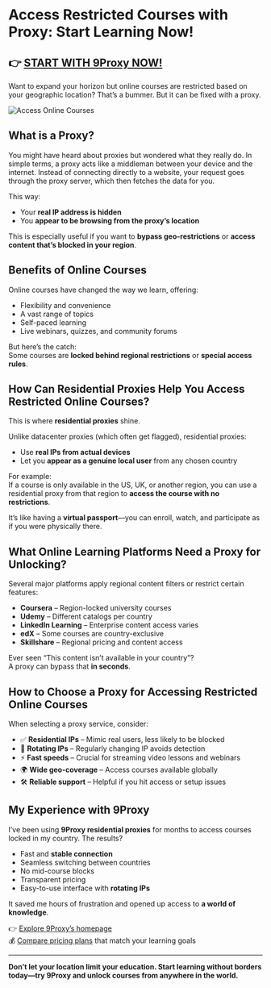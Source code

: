 # Access Restricted Courses with Proxy: Start Learning Now!  
## 👉 [START WITH 9Proxy NOW!](https://the9proxy.short.gy/home-github-james2k4) 

Want to expand your horizon but online courses are restricted based on your geographic location? That’s a bummer. But it can be fixed with a proxy.

![Access Online Courses](https://www.lvchn.edu.vn/images/medium/2020/08/03/free-online-course-on-learning-to-teach-online-1024x577.jpeg)

## What is a Proxy?

You might have heard about proxies but wondered what they really do. In simple terms, a proxy acts like a middleman between your device and the internet. Instead of connecting directly to a website, your request goes through the proxy server, which then fetches the data for you.

This way:
- Your **real IP address is hidden**
- You **appear to be browsing from the proxy’s location**

This is especially useful if you want to **bypass geo-restrictions** or **access content that’s blocked in your region**.

## Benefits of Online Courses

Online courses have changed the way we learn, offering:
- Flexibility and convenience  
- A vast range of topics  
- Self-paced learning  
- Live webinars, quizzes, and community forums  

But here’s the catch:  
Some courses are **locked behind regional restrictions** or **special access rules**.

## How Can Residential Proxies Help You Access Restricted Online Courses?

This is where **residential proxies** shine.

Unlike datacenter proxies (which often get flagged), residential proxies:
- Use **real IPs from actual devices**
- Let you **appear as a genuine local user** from any chosen country

For example:  
If a course is only available in the US, UK, or another region, you can use a residential proxy from that region to **access the course with no restrictions**.

It’s like having a **virtual passport**—you can enroll, watch, and participate as if you were physically there.

## What Online Learning Platforms Need a Proxy for Unlocking?

Several major platforms apply regional content filters or restrict certain features:

- **Coursera** – Region-locked university courses  
- **Udemy** – Different catalogs per country  
- **LinkedIn Learning** – Enterprise content access varies  
- **edX** – Some courses are country-exclusive  
- **Skillshare** – Regional pricing and content access  

Ever seen “This content isn’t available in your country”?  
A proxy can bypass that **in seconds**.

## How to Choose a Proxy for Accessing Restricted Online Courses

When selecting a proxy service, consider:

- ✅ **Residential IPs** – Mimic real users, less likely to be blocked  
- 🔁 **Rotating IPs** – Regularly changing IP avoids detection  
- ⚡ **Fast speeds** – Crucial for streaming video lessons and webinars  
- 🌍 **Wide geo-coverage** – Access courses available globally  
- 🛠️ **Reliable support** – Helpful if you hit access or setup issues  

## My Experience with 9Proxy

I’ve been using **9Proxy residential proxies** for months to access courses locked in my country. The results?

- Fast and **stable connection**  
- Seamless switching between countries  
- No mid-course blocks  
- Transparent pricing  
- Easy-to-use interface with **rotating IPs**  

It saved me hours of frustration and opened up access to **a world of knowledge**.

👉 [Explore 9Proxy’s homepage](https://the9proxy.short.gy/home-github-james2k4)  
💰 [Compare pricing plans](https://the9proxy.short.gy/pricing-github-james2k4) that match your learning goals

---

**Don’t let your location limit your education. Start learning without borders today—try 9Proxy and unlock courses from anywhere in the world.**
